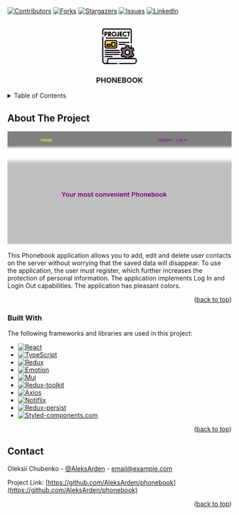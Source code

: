 <a name="readme-top"></a>

[![Contributors][contributors-shield]][contributors-url]
[![Forks][forks-shield]][forks-url] [![Stargazers][stars-shield]][stars-url]
[![Issues][issues-shield]][issues-url]
[![LinkedIn][linkedin-shield]][linkedin-url]

<!-- PROJECT LOGO -->
<br />
<div align="center">
  <a href="https://github.com/AleksArden/phonebook">
    <img src="./assets/images/project.png" alt="Logo" width="80" height="80">
  </a>

  <h3 align="center">PHONEBOOK</h3>

</div>

<!-- TABLE OF CONTENTS -->
<details>
  <summary>Table of Contents</summary>
  <ol>
    <li><a href="#about-the-project">About The Project</a></li>
     <li><a href="#built-with">Built With</a></li>
    <li><a href="#contact">Contact</a></li>
    </ol>
</details>

<!-- ABOUT THE PROJECT -->

## About The Project

[![Product Name Screen Shot][product-screenshot]](https://aleksarden.github.io/phonebook/)

This Phonebook application allows you to add, edit and delete user contacts on
the server without worrying that the saved data will disappear. To use the
application, the user must register, which further increases the protection of
personal information. The application implements Log In and Login Out
capabilities. The application has pleasant colors.

<p align="right">(<a href="#readme-top">back to top</a>)</p>

### Built With

The following frameworks and libraries are used in this project:

- [![React][react.js]][react-url]
- [![TypeScript][typescript]][typescript-url]
- [![Redux][redux]][redux-url]
- [![Emotion][emotion]][emotion-url]
- [![Mui][mui]][mui-url]
- [![Redux-toolkit][redux-toolkit.js]][redux-toolkit.js-url]
- [![Axios][axios-http.com]][axios-url]
- [![Notiflix][notiflix]][notiflix-url]
- [![Redux-persist][redux-persist]][redux-persist-url]
- [![Styled-components.com][styled-components.com]][styled-components-url]

<p align="right">(<a href="#readme-top">back to top</a>)</p>

<!-- CONTACT -->

## Contact

Oleksii Chubenko - [@AleksArden](https://t.me/AleksArden) - email@example.com

Project Link:
[https://github.com/AleksArden/phonebook](https://github.com/AleksArden/phonebook)

<p align="right">(<a href="#readme-top">back to top</a>)</p>

[contributors-shield]:
  https://img.shields.io/github/contributors/AleksArden/phonebook.svg?style=for-the-badge
[contributors-url]: https://github.com/AleksArden/phonebook/graphs/contributors
[forks-shield]:
  https://img.shields.io/github/forks/AleksArden/phonebook.svg?style=for-the-badge
[forks-url]: https://github.com/AleksArden/phonebook/network/members
[stars-shield]:
  https://img.shields.io/github/stars/AleksArden/phonebook.svg?style=for-the-badge
[stars-url]: https://github.com/AleksArden/phonebook/stargazers
[issues-shield]:
  https://img.shields.io/github/issues/AleksArden/phonebook.svg?style=for-the-badge
[issues-url]: https://github.com/AleksArden/phonebook/issues
[linkedin-shield]:
  https://img.shields.io/badge/-LinkedIn-black.svg?style=for-the-badge&logo=linkedin&colorB=555
[linkedin-url]: https://www.linkedin.com/in/aleks-arden/
[product-screenshot]: ./assets/images/screenshot.png
[react.js]:
  https://img.shields.io/badge/React-20232A?style=for-the-badge&logo=react&logoColor=61DAFB
[react-url]: https://reactjs.org/
[TypeScript]:
  https://img.shields.io/badge/TypeScript-1e90ff?style=for-the-badge&logo=typescript&logoColor=f8f8ff
[typescript-url]: https://www.typescriptlang.org/
[redux]:
  https://img.shields.io/badge/Redax-9932cc?style=for-the-badge&logo=redux&logoColor=f8f8ff
[redux-url]: https://redux.js.org/
[emotion]:
  https://img.shields.io/badge/emotion-000000?style=for-the-badge&logo=emotion&logoColor=white
[emotion-url]: https://emotion.sh/docs/introduction/
[mui]:
  https://img.shields.io/badge/mui-35495E?style=for-the-badge&logo=mui&logoColor=4FC08D
[mui-url]: https://mui.com/
[redux-toolkit.js]:
  https://img.shields.io/badge/reduxjs-toolkit-DD0031?style=for-the-badge&logo=redux-toolkitdotjs&logoColor=white
[redux-toolkit.js-url]: https://redux-toolkit.js.org/
[axios-http.com]:
  https://img.shields.io/badge/axios-4A4A55?style=for-the-badge&logo=axios&logoColor=FF3E00
[axios-url]: https://axios-http.com/
[notiflix]:
  https://img.shields.io/badge/notiflix-FF2D20?style=for-the-badge&logo=notiflix&logoColor=white
[notiflix-url]: https://notiflix.github.io/documentation
[redux-persist]:
  https://img.shields.io/badge/redux-persist-563D7C?style=for-the-badge&logo=redux-persist&logoColor=white
[redux-persist-url]: https://github.com/rt2zz/redux-persist
[styled-components.com]:
  https://img.shields.io/badge/styled-components-0769AD?style=for-the-badge&logo=styled-components&logoColor=white
[styled-components-url]: https://styled-components.com/
